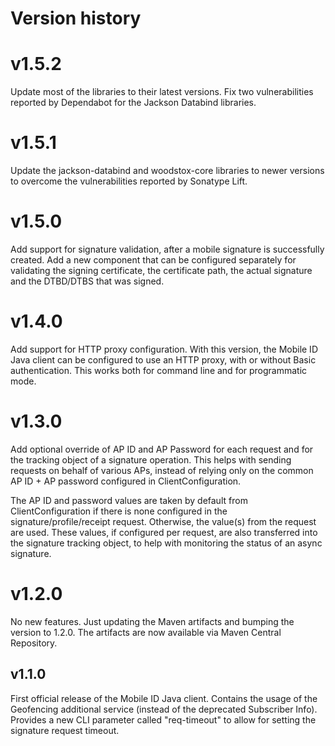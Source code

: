 # Version history

# v1.5.2
Update most of the libraries to their latest versions. Fix two vulnerabilities reported by Dependabot for the Jackson Databind libraries. 

# v1.5.1
Update the jackson-databind and woodstox-core libraries to newer versions to overcome the vulnerabilities reported by Sonatype Lift.

# v1.5.0
Add support for signature validation, after a mobile signature is successfully created. Add a new component that can be configured separately 
for validating the signing certificate, the certificate path, the actual signature and the DTBD/DTBS that was signed.

# v1.4.0
Add support for HTTP proxy configuration. With this version, the Mobile ID Java client can be configured to use an HTTP proxy, with or 
without Basic authentication. This works both for command line and for programmatic mode. 

# v1.3.0
Add optional override of AP ID and AP Password for each request and for the tracking object of a signature operation. 
This helps with sending requests on behalf of various APs, instead of relying only on the common AP ID + AP password 
configured in ClientConfiguration.

The AP ID and password values are taken by default from ClientConfiguration if there is none configured in the 
signature/profile/receipt request. Otherwise, the value(s) from the request are used. These values, if configured per
request, are also transferred into the signature tracking object, to help with monitoring the status of an async
signature.

# v1.2.0
No new features. Just updating the Maven artifacts and bumping the version to 1.2.0. 
The artifacts are now available via Maven Central Repository.

## v1.1.0
First official release of the Mobile ID Java client.
Contains the usage of the Geofencing additional service (instead of the deprecated Subscriber Info).
Provides a new CLI parameter called "req-timeout" to allow for setting the signature request timeout.
